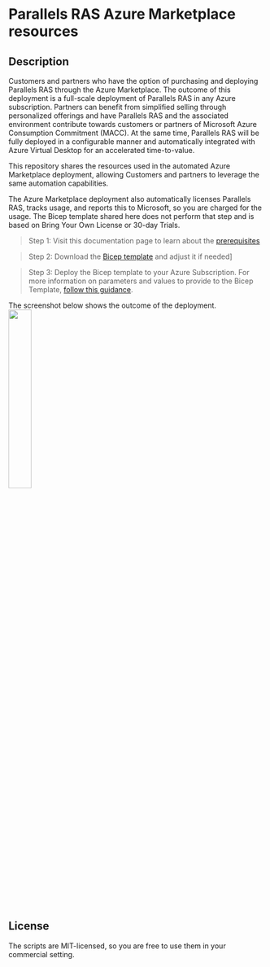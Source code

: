 # Parallels RAS Azure Marketplace resources

## Description

Customers and partners who have the option of purchasing and deploying Parallels RAS through the Azure Marketplace. The outcome of this deployment is a full-scale deployment of Parallels RAS in any Azure subscription. Partners can benefit from simplified selling through personalized offerings and have Parallels RAS and the associated environment contribute towards customers or partners of Microsoft Azure Consumption Commitment (MACC). At the same time, Parallels RAS will be fully deployed in a configurable manner and automatically integrated with Azure Virtual Desktop for an accelerated time-to-value.

This repository shares the resources used in the automated Azure Marketplace deployment, allowing Customers and partners to leverage the same automation capabilities.

The Azure Marketplace deployment also automatically licenses Parallels RAS, tracks usage, and reports this to Microsoft, so you are charged for the usage. The Bicep template shared here does not perform that step and is based on Bring Your Own License or 30-day Trials.

> Step 1: Visit this documentation page to learn about the [prerequisites](https://docs.parallels.com/parallels-ras-azure-marketplace-deployment-19/introduction/before-you-start)

> Step 2: Download the [Bicep template](https://github.com/Parallels/RAS-PowerShell/blob/master/RAS-Azure-Marketplace/mainTemplate.bicep) and adjust it if needed]

> Step 3: Deploy the Bicep template to your Azure Subscription. For more information on parameters and values to provide to the Bicep Template, [follow this guidance](https://docs.parallels.com/parallels-ras-azure-marketplace-deployment-19/deployment).

The screenshot below shows the outcome of the deployment.
<image src=./images/deployment_results.png width=30%>

## License 

The scripts are MIT-licensed, so you are free to use them in your commercial setting.
